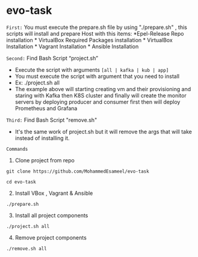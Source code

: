 # evo-task
`First:` You must execute the prepare.sh file by using "./prepare.sh" , this scripts will install and prepare Host with this items:
        *Epel-Release Repo installation
        * VirtualBox Required Packages installation
        * VirtualBox Installation
        * Vagrant Installation 
        * Ansible Installation
        
`Second:` Find Bash Script “project.sh” 
  - Execute the script with arguments `[all | kafka | kub | app]`
  - You must execute the script with argument that you need to install
  - Ex: ./project.sh all
  - The example above will starting creating vm and their provisioning and staring with 
    Kafka then K8S cluster and finally will create the monitor servers by deploying 
    producer and consumer first then will deploy Prometheus and Grafana
    
`Third:` Find Bash Script "remove.sh"
   - It's the same work of project.sh but it will remove the args that will take instead of installing it. 
    
>>>>>>>>>>>>>>>>>>>>>>>>>>>>>>>>>>>>>>>>>>>>>>>>>>>>>>>>>>>>>>>>>>>>>>>>>>>>>>>>>>>>>>>>>>>>>>>>>>>>>>>>>>>>>>>>>>>>>>>>>>>>>>>>>>
`Commands`
1. Clone project from repo 

`git clone https://github.com/MohammedEsameel/evo-task`

`cd evo-task`

2. Install VBox , Vagrant & Ansible

`./prepare.sh`

3. Install all project components

`./project.sh all` 

4. Remove project components

`./remove.sh all`
